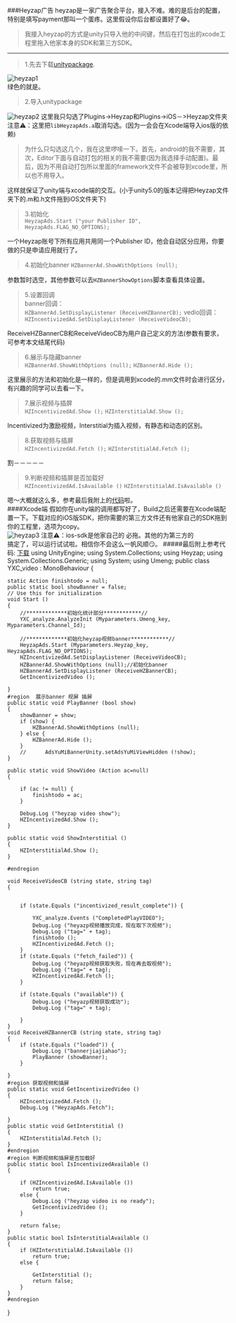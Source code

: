 ###Heyzap广告
heyzap是一家广告聚合平台，接入不难。难的是后台的配置，特别是填写payment那叫一个蛋疼。这里假设你后台都设置好了😂。
>我接入heyzap的方式是unity只导入他的中间键，然后在打包出的xcode工程里拖入他家本身的SDK和第三方SDK。 
>
 
---
>1.先去下载[unitypackage](https://developers.heyzap.com/docs/unity_sdk_setup_and_requirements).  
    
![heyzap1](./SDK/heyzap1.png)  
绿色的就是。
>2.导入unitypackage  

![heyzap2](./SDK/heyzap2.png)
这里我只勾选了Plugins->Heyzap和Plugins->iOS－>Heyzap文件夹  
注意⚠️：这里把`libHeyzapAds.a`取消勾选。(因为一会会在Xcode端导入ios版的依赖)
>为什么只勾选这几个，我在这里啰嗦一下。首先，android的我不需要，其次，Editor下面与自动打包的相关的我不需要(因为我选择手动配置)。最后，因为不用自动打包所以里面的framework文件不会被导到xcode里，所以也不用导入。    

这样就保证了unity端与xcode端的交互。(小于unity5.0的版本记得把Heyzap文件夹下的.m和.h文件拖到iOS文件夹下)  
>3.初始化  
`HeyzapAds.Start ("your Publisher ID", HeyzapAds.FLAG_NO_OPTIONS);`  

一个Heyzap账号下所有应用共用同一个Publisher ID，他会自动区分应用，你要做的只是申请应用就行了。
>4.初始化banner
`HZBannerAd.ShowWithOptions (null);`  

参数暂时选空，其他参数可以去`HZBannerShowOptions`脚本查看具体设置。
>5.设置回调  
>banner回调：  
>`HZBannerAd.SetDisplayListener (ReceiveHZBannerCB);`
>vedio回调：
>`HZIncentivizedAd.SetDisplayListener (ReceiveVideoCB);`  

ReceiveHZBannerCB和ReceiveVideoCB为用户自己定义的方法(参数有要求，可参考本文结尾代码)  
>6.展示与隐藏banner  
>`HZBannerAd.ShowWithOptions (null);`
>`HZBannerAd.Hide ();`

这里展示的方法和初始化是一样的，但是调用到xcode的.mm文件时会进行区分，有兴趣的同学可以去看一下。
>7.展示视频与插屏  
>`HZIncentivizedAd.Show ();`
>`HZInterstitialAd.Show ();`

Incentivized为激励视频，Interstitial为插入视频，有静态和动态的区别。

>8.获取视频与插屏  
>`HZIncentivizedAd.Fetch ();`
>`HZInterstitialAd.Fetch ();`

割－－－－－
>9.判断视频和插屏是否加载好  
>`HZIncentivizedAd.IsAvailable ()`
>`HZInterstitialAd.IsAvailable ()`

嗯～大概就这么多，参考最后我附上的<a href="#tips1">代码</a>啦。  
####Xcode端
假如你在unity端的调用都写好了，Build之后还需要在Xcode端配置一下。下载对应的iOS版SDK，把你需要的第三方文件还有他家自己的SDK拖到你的工程里，选项为copy。  
![heyzap3](./SDK/heyzap3.png)
注意⚠️：ios-sdk是他家自己的 必拖。其他的为第三方的  
搞定了，可以运行试试啦。相信你不会这么一帆风顺😏。
#####<a id="tips1">最后附上参考代码:</a>  [下载](./SDK.YXC_video.cs)
		using UnityEngine;
		using System.Collections;
		using Heyzap;
		using System.Collections.Generic;
		using System;
		using Umeng;
		public class YXC_video : MonoBehaviour
		{

	static Action finishtodo = null;
	public static bool showBanner = false;
	// Use this for initialization
	void Start ()
	{
		//*************初始化统计部分************//
		YXC_analyze.AnalyzeInit (Myparameters.Umeng_key, Myparameters.Channel_Id);
	
		//*************初始化heyzap视频banner************//
		HeyzapAds.Start (Myparameters.Heyzap_key, HeyzapAds.FLAG_NO_OPTIONS);
		HZIncentivizedAd.SetDisplayListener (ReceiveVideoCB);
		HZBannerAd.ShowWithOptions (null);//初始化banner
		HZBannerAd.SetDisplayListener (ReceiveHZBannerCB);
		GetIncentivizedVideo ();

	}
	#region  展示banner 视屏 插屏
	public static void PlayBanner (bool show)
	{
		showBanner = show;
		if (show) {
			HZBannerAd.ShowWithOptions (null);
		} else {
			HZBannerAd.Hide ();
		}
		//		AdsYuMiBannerUnity.setAdsYuMiViewHidden (!show);
	}

	public static void ShowVideo (Action ac=null)
	{
	
		if (ac != null) {
			finishtodo = ac;
		}
		
		Debug.Log ("heyzap video show");
		HZIncentivizedAd.Show ();
	}

	public static void ShowInterstitial ()
	{
		HZInterstitialAd.Show ();
	}

	#endregion

	void ReceiveVideoCB (string state, string tag)
	{


		if (state.Equals ("incentivized_result_complete")) {

			YXC_analyze.Events ("CompletedPlayVIDEO");
			Debug.Log ("heyazp视频播放完成，现在取下次视频");
			Debug.Log ("tag=" + tag);
			finishtodo ();
			HZIncentivizedAd.Fetch ();
		}
		if (state.Equals ("fetch_failed")) {
			Debug.Log ("heyazp视频获取失败，现在再去取视频");
			Debug.Log ("tag=" + tag);
			HZIncentivizedAd.Fetch ();
		}

		if (state.Equals ("available")) {
			Debug.Log ("heyazp视频获取成功");
			Debug.Log ("tag=" + tag);

		}
	}
	void ReceiveHZBannerCB (string state, string tag)
	{
		if (state.Equals ("loaded")) {
			Debug.Log ("bannerjiajiahao");
			PlayBanner (showBanner);
		}
		
	}
	#region 获取视频和插屏
	public static void GetIncentivizedVideo ()
	{
		HZIncentivizedAd.Fetch ();
		Debug.Log ("HeyzapAds.Fetch");
		
	}
	public static void GetInterstitial ()
	{
		HZInterstitialAd.Fetch ();
	}
	#endregion
	#region 判断视频和插屏是否加载好
	public static bool IsIncentivizedAvailable ()
	{
		
		if (HZIncentivizedAd.IsAvailable ()) 
			return true;
		else {
			Debug.Log ("heyzap video is no ready");
			GetIncentivizedVideo ();
		}
		
		return false;
	}
	public static bool IsInterstitialAvailable ()
	{
		if (HZInterstitialAd.IsAvailable ())
			return true;
		else {
			
			GetInterstitial ();
			return false;
		}
	}
	#endregion
}
